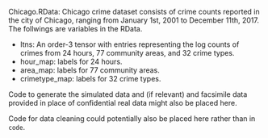 Chicago.RData: Chicago crime dataset consists of crime counts reported in the city of Chicago, ranging from January
1st, 2001 to December 11th, 2017. The follwings are variables in the RData.

* ltns: An order-3 tensor with entries representing the log counts of crimes from 24 hours, 77 community
areas, and 32 crime types.
* hour_map: labels for 24 hours.
* area_map: labels for 77 community areas. 
* crimetype_map: labels for 32 crime types.

Code to generate the simulated data and (if relevant) and facsimile data provided in place of confidential real data might also be placed here. 

Code for data cleaning could potentially also be placed here rather than in `code`.
